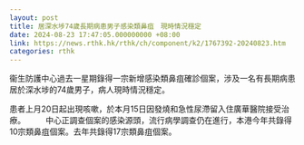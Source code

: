 ```yaml
---
layout: post
title: 居深水埗74歲長期病患男子感染類鼻疽　現時情況穩定
date: 2024-08-23 17:47:05.000000000 +08:00
link: https://news.rthk.hk/rthk/ch/component/k2/1767392-20240823.htm
categories: rthk
---
```


衞生防護中心過去一星期錄得一宗新增感染類鼻疽確診個案，涉及一名有長期病患居於深水埗的74歲男子，病人現時情況穩定。

患者上月20日起出現咳嗽，於本月15日因發燒和急性尿滯留入住廣華醫院接受治療。
　　
中心正調查個案的感染源頭，流行病學調查仍在進行，本港今年共錄得10宗類鼻疽個案。去年共錄得17宗類鼻疽個案。
